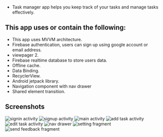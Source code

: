 * Task manager app helps you keep track of your tasks and manage tasks effectively.

## This app uses or contain the following:
* This app uses MVVM architecture.
* Firebase authentication, users can sign up using google account or email address.
* viewpager 2.
* Firebase realtime database to store users data.
* Offline cache.
* Data Binding.
* RecyclerView.
* Android jetpack library.
* Navigation component with nav drawer
* Shared element transition.

## Screenshots
![signin activity](screenshots/signin-activity.png)
![signup activity](screenshots/signup-activity.png)
![main activity](screenshots/main-activity.png)
![add task activity](screenshots/add-task-activity.png)
![edit task activity](screenshots/edit-task-activity.png)
![nav drawer](screenshots/nav-drawer.png)
![setting fragment](screenshots/setting-fragment.png)
![send feedback fragment](screenshots/send-feedback-fragment.png)
